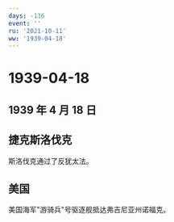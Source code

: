 ```yaml
---
days: -136
event: ''
ru: '2021-10-11'
ww: '1939-04-18'
---
```


# 1939-04-18

## 1939 年 4 月 18 日

## 捷克斯洛伐克

斯洛伐克通过了反犹太法。

## 美国

美国海军"游骑兵"号驱逐舰抵达弗吉尼亚州诺福克。
